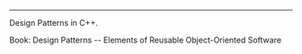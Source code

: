 ----------------------------------------------------
Design Patterns in C++. 


Book: Design Patterns 
      -- Elements of Reusable Object-Oriented Software
